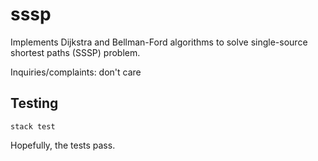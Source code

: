 # sssp

Implements Dijkstra and Bellman-Ford algorithms to solve single-source shortest paths (SSSP) problem.

Inquiries/complaints: don't care

## Testing

```
stack test
```

Hopefully, the tests pass.